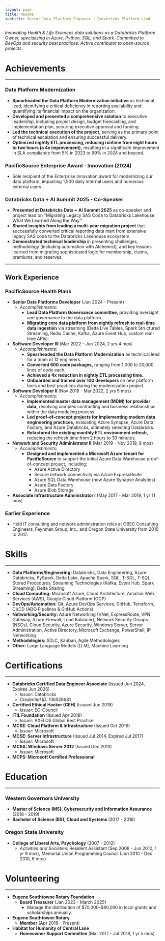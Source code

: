 ```yaml
---
layout: page
title: Resume
subtitle: Senior Data Platform Engineer | Databricks Platform Lead
---
```


_Innovating Health & Life Sciences data solutions as a Databricks Platform Owner, specializing in Azure, Python, SQL, and Spark. Committed to DevOps and security best practices. Active contributor to open-source projects._

# Achievements

---

### Data Platform Modernization

*   **Spearheaded the Data Platform Modernization initiative** as technical lead, identifying a critical deficiency in reporting availability and quantifying its financial impact on the organization.
*   **Developed and presented a comprehensive solution** to executive leadership, including project design, budget forecasting, and implementation plan, securing executive approval and funding.
*   **Led the technical execution of the project,** serving as the primary point of technical escalation and ensuring successful delivery.
*   **Optimized nightly ETL processing, reducing runtime from eight hours to two hours (a 4x improvement),** resulting in a significant improvement in SLA compliance from 5% in 2023 to 99% in 2024 and beyond.

### PacificSource Enterprise Award - Innovation (2024)

*   Sole recipient of the Enterprise Innovation award for modernizing our data platform, impacting 1,500 daily internal users and numerous external users.

### Databricks Data + AI Summit 2025 - Co-Speaker

*   **Presented at Databricks Data + AI Summit 2025** as co-speaker and project lead on "Migrating Legacy SAS Code to Databricks Lakehouse: What We Learned Along the Way."
*   **Shared insights from leading a multi-year migration project** that successfully converted critical reporting data mart from extensive legacy SAS code to the Databricks Lakehouse ecosystem.
*   **Demonstrated technical leadership** in presenting challenges, methodology (including automation with Alchemist), and key lessons learned from migrating sophisticated logic for membership, claims, premiums, and reserves.

---

## Work Experience

### PacificSource Health Plans

*   **Senior Data Platforms Developer** (Jun 2024 - Present)
    *   _Accomplishments:_
        *   **Lead Data Platform Governance committee,** providing oversight and governance to the data platform.
        *   **Migrating core data platform from nightly refresh to real-time data ingestion** via streaming (Delta Live Tables, Spark Structured Streaming, Redis Cache, Kafka, Azure Event Hub, custom real-time APIs).
*   **Software Developer III** (Mar 2022 - Jun 2024, 2 yrs 4 mos)
    *   _Accomplishments:_
        *   **Spearheaded the Data Platform Modernization** as technical lead for a team of 12 engineers.
        *   **Converted 600 code packages,** ranging from 1,000 to 20,000 lines of code each.
        *   **Achieved a 4x reduction in nightly ETL processing time.**
        *   **Onboarded and trained over 100 developers** on new platform tools and best practices during the modernization project.
*   **Software Developer II** (Nov 2019 - Mar 2022, 2 yrs 5 mos)
    *   _Accomplishments:_
        *   **Implemented master data management (MDM) for provider data,** resolving complex contracting and business relationships within the data modeling process.
        *   **Led proof-of-concept projects for implementing modern data engineering practices,** evaluating Azure Synapse, Azure Data Factory, and Azure Databricks, ultimately selecting Databricks.
        *   **Refactored the existing monthly ETL environment refresh,** reducing the refresh time from 2 hours to 30 minutes.
*   **Network and Security Administrator II** (Mar 2019 - Nov 2019, 9 mos)
    *   _Accomplishments:_
        *   **Designed and implemented a Microsoft Azure tenant for PacificSource** to support the initial Azure Data Warehouse proof-of-concept project, including:
            *   Azure Active Directory
            *   Secure network connectivity via Azure ExpressRoute
            *   Azure SQL Data Warehouse (now Azure Synapse Analytics)
            *   Azure Data Factory
            *   Azure Blob Storage
*   **Associate Infrastructure Administrator I** (May 2017 - Mar 2019, 1 yr 11 mos)

### Earlier Experience

*   Held IT consulting and network administration roles at OBEC Consulting Engineers, Feynman Group, Inc., and Oregon State University from 2010 to 2017.

# Skills

---

*   **Data Platforms/Engineering:** Databricks, Data Engineering, Azure Databricks, PySpark, Delta Lake, Apache Spark, SQL, T-SQL, T-SQL Stored Procedures, Streaming Technologies (Kafka, Event Hub, Spark Streaming), Delta Sharing
*   **Cloud Computing:** Microsoft Azure, Cloud Architecture, Amazon Web Services (AWS), Google Cloud Platform (GCP)
*   **DevOps/Automation:** Git, Azure DevOps Services, GitHub, Terraform, CI/CD (ADO Pipelines & GitHub Actions)
*   **Networking/Security:** Azure Networking (VNet, ExpressRoute, VPN Gateway, Azure Firewall, Load Balancer), Network Security Groups (NSGs), Cloud Security, Azure Security, Windows Server, Server Administration, Active Directory, Microsoft Exchange, PowerShell, IP Networking
*   **Methodologies:** SDLC, Kanban, Agile Methodologies
*   **Other:** Large Language Models (LLM), Machine Learning

# Certifications

---

*   **Databricks Certified Data Engineer Associate** (Issued Jun 2024, Expires Jun 2026)
    *   _Issuer:_ Databricks
    *   _Credential ID:_ 106026681
*   **Certified Ethical Hacker (CEH)** (Issued Jun 2019)
    *   _Issuer:_ EC-Council
*   **ITIL Foundation** (Issued Apr 2018)
    *   _Issuer:_ AXELOS Global Best Practice
*   **MCSE: Cloud Platform & Infrastructure** (Issued Oct 2016)
    *   _Issuer:_ Microsoft
*   **MCSE: Server Infrastructure** (Issued Jul 2014, Expired Jul 2017)
    *   _Issuer:_ Microsoft
*   **MCSA: Windows Server 2012** (Issued Dec 2013)
    *   _Issuer:_ Microsoft
*   **MCPS: Microsoft Certified Professional**

# Education

---

### Western Governors University

*   **Master of Science (MS), Cybersecurity and Information Assurance** (2018 - 2019)
*   **Bachelor of Science (BS), Cloud and Systems** (2017 - 2018)

### Oregon State University

*   **College of Liberal Arts, Psychology**   (2007 - 2012)
    *   *Activities and Societies:* Resident Assistant (Sep 2008 - Jun 2010, 1 yr 9 mos), Memorial Union Programming Council (Jun 2010 - Dec 2010, 6 mos)

# Volunteering

---

*   **Eugene Southtowne Rotary Foundation**
    *   **Board Treasurer** (Jan 2023 - March 2025)
        *   Manage the distribution of \$70,000-\$80,000 in local grants and scholarships annually.
*   **Eugene Southtowne Rotary**
    *   **Member** (Apr 2016 - Present)
*   **Habitat for Humanity of Central Lane**
    *   **Homeowner Support Committee** (Mar 2017 - Jul 2018, 1 yr 5 mos)